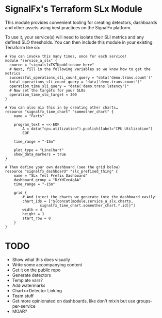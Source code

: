# SignalFx's Terraform SLx Module

This module provides convenient tooling for creating detectors, dashboards and other assets using best practices on the SignalFx platform.

To use it, your service(s) will need to isolate their SLI metrics and any defined SLO thresholds. You can then include this module in your existing Terraform like so:

```
# You can invoke this many times, once for each service!
module "service_a_slx" {
  source = "signalslxTKTKpublicname here"
  # Next, fill in the following variables so we know how to get the metrics
  successful_operations_sli_count_query = "data('demo.trans.count')"
  total_operations_sli_count_query = "data('demo.trans.count')"
  operation_time_sli_query = "data('demo.trans.latency')"
  # Now set the targets for your SLOs
  operation_time_slo_target = 300
}

# You can also mix this in by creating other charts…
resource "signalfx_time_chart" "someother_chart" {
    name = "Farts"

    program_text = <<-EOF
        A = data("cpu.utilization").publish(label="CPU Utilization")
        EOF

    time_range = "-15m"

    plot_type = "LineChart"
    show_data_markers = true
}

# Then define your own dashboard (see the grid below)
resource "signalfx_dashboard" "slx_prefixed_thing" {
    name = "SLx Test Prefix Dashboard"
    dashboard_group = "DzYdCvcAgAA"
    time_range = "-15m"

    grid {
        # And inject the charts we generate into the dashboard easily!
        chart_ids = ["${concat(module.service_a_slx.charts,
                signalfx_time_chart.someother_chart.*.id)}"]
        width = 4
        height = 1
        start_row = 0
    }
}
```

# TODO

* Show what this does visually
* Write some accompanying content
* Get it on the public repo
* Generate detectors
* Template vars?
* Add watermarks
* Chart<>Detector Linking
* Team stuff
* Get more opinionated on dashboards, like don't mixin but use groups-per-service
* MOAR?
